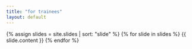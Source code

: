 ```yaml
---
title: "for trainees"
layout: default
---
```


{% assign slides = site.slides | sort: "slide" %}
{% for slide in slides %}
  {{ slide.content }}
{% endfor %}
